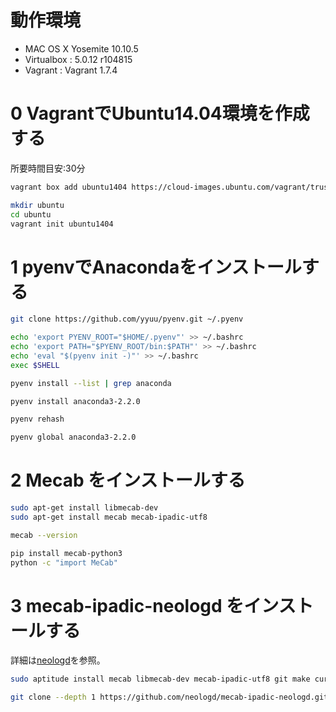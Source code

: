 
# 動作環境

- MAC OS X Yosemite 10.10.5
- Virtualbox : 5.0.12 r104815
- Vagrant : Vagrant 1.7.4

# 0 VagrantでUbuntu14.04環境を作成する
所要時間目安:30分
```bash
vagrant box add ubuntu1404 https://cloud-images.ubuntu.com/vagrant/trusty/current/trusty-server-cloudimg-amd64-vagrant-disk1.box

mkdir ubuntu
cd ubuntu
vagrant init ubuntu1404
```

# 1 pyenvでAnacondaをインストールする

```bash
git clone https://github.com/yyuu/pyenv.git ~/.pyenv

echo 'export PYENV_ROOT="$HOME/.pyenv"' >> ~/.bashrc
echo 'export PATH="$PYENV_ROOT/bin:$PATH"' >> ~/.bashrc
echo 'eval "$(pyenv init -)"' >> ~/.bashrc
exec $SHELL

pyenv install --list | grep anaconda

pyenv install anaconda3-2.2.0

pyenv rehash

pyenv global anaconda3-2.2.0
```

# 2 Mecab をインストールする

```bash
sudo apt-get install libmecab-dev
sudo apt-get install mecab mecab-ipadic-utf8

mecab --version

pip install mecab-python3
python -c "import MeCab"
```

# 3 mecab-ipadic-neologd をインストールする

詳細は[neologd](https://github.com/neologd/mecab-ipadic-neologd/blob/master/README.ja.md)を参照。

```bash
sudo aptitude install mecab libmecab-dev mecab-ipadic-utf8 git make curl xz-utils

git clone --depth 1 https://github.com/neologd/mecab-ipadic-neologd.git
```

